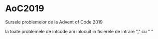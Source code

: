 # AoC2019
Sursele problemelor de la Advent of Code 2019

la toate problemele de intcode am inlocuit in fisierele de intrare "," cu " "

